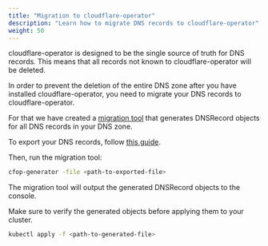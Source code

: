 ```yaml
---
title: "Migration to cloudflare-operator"
description: "Learn how to migrate DNS records to cloudflare-operator"
weight: 50
---
```


cloudflare-operator is designed to be the single source of truth for DNS records. This means that all records not known to cloudflare-operator will be deleted.

In order to prevent the deletion of the entire DNS zone after you have installed cloudflare-operator, you need to migrate your DNS records to cloudflare-operator.

For that we have created a <a href="https://github.com/containeroo/cfop-generator" target="blank">migration tool</a> that generates DNSRecord objects for all DNS records in your DNS zone.

To export your DNS records, follow <a href="https://developers.cloudflare.com/dns/manage-dns-records/how-to/import-and-export/#export-records" target="blank">this guide</a>.

Then, run the migration tool:

```bash
cfop-generator -file <path-to-exported-file>
```

The migration tool will output the generated DNSRecord objects to the console.

Make sure to verify the generated objects before applying them to your cluster.

```bash
kubectl apply -f <path-to-generated-file>
```
